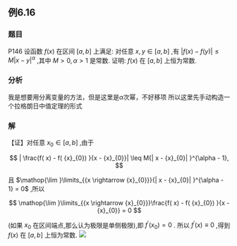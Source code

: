 ## 例6.16
### 题目
P146 设函数 $f( x)$ 在区间 $\lbrack {a, b}\rbrack$ 上满足: 对任意 $x, y \in \lbrack {a, b}\rbrack$ ,有
$| {f( x) - f( y) }| \leq M{| x - y| }^{\alpha }$ ,其中 $M > 0,\alpha > 1$ 是常数. 证明: $f( x)$ 在 $\lbrack {a, b}\rbrack$ 上恒为常数.
### 分析
我是想要用分离变量的方法，但是这里是$\alpha$次幂，不好移项
所以这里先手动构造一个拉格朗日中值定理的形式
### 解
【证】对任意 ${x}_{0} \in \lbrack {a, b}\rbrack$ ,由于

$$
| \frac{f( x) - f( {x}_{0}) }{x - {x}_{0}}| \leq M{| x - {x}_{0}| }^{\alpha - 1},
$$

且 $\mathop{\lim }\limits_{{x \rightarrow {x}_{0}}}{| x - {x}_{0}| }^{\alpha - 1} = 0$ ,所以

$$
\mathop{\lim }\limits_{{x \rightarrow {x}_{0}}}\frac{f( x) - f( {x}_{0}) }{x - {x}_{0}} = 0
$$

(如果 ${x}_{0}$ 在区间端点,那么认为极限是单侧极限),即 ${f}^{\prime }( {x}_{0}) = 0$ . 所以 ${f}^{\prime }( x) \equiv 0$ ,得到 $f( x)$ 在 $\lbrack {a, b}\rbrack$ 上恒为常数.
![](https://img.hwenyi.live/202410081353336.webp)
